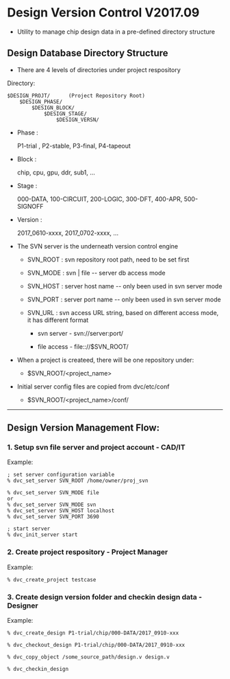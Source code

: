 # Design Version Control V2017.09

- Utility to manage chip design data in a pre-defined directory structure

## Design Database Directory Structure
- There are 4 levels of directories under project respository

Directory:

	$DESIGN_PROJT/		(Project Repository Root)
		$DESIGN_PHASE/
			$DESIGN_BLOCK/
				$DESIGN_STAGE/
					$DESIGN_VERSN/


* Phase :

	P1-trial , P2-stable, P3-final, P4-tapeout

* Block :

	chip, cpu, gpu, ddr, sub1, ...

* Stage :

	000-DATA, 100-CIRCUIT, 200-LOGIC, 300-DFT, 400-APR, 500-SIGNOFF

* Version :

	2017_0610-xxxx, 2017_0702-xxxx, ...


- The SVN server is the underneath version control engine

  * SVN_ROOT : svn repository root path, need to be set first
  
  * SVN_MODE : svn | file -- server db access mode
  * SVN_HOST : server host name -- only been used in svn server mode
  * SVN_PORT : server port name -- only been used in svn server mode
  
  * SVN_URL  : svn access URL string, based on different access mode, it has different format

     * svn  server - svn://server:port/

     * file access - file:://$SVN_ROOT/

     
- When a project is createed, there will be one repository under:

  * $SVN_ROOT/<project_name>

- Initial server config files are copied from dvc/etc/conf

  * $SVN_ROOT/<project_name>/conf/
      

***
## Design Version Management Flow:

### 1. Setup svn file server and project account - CAD/IT

Example:

	; set server configuration variable
	% dvc_set_server SVN_ROOT /home/owner/proj_svn
	
	% dvc_set_server SVN_MODE file
	or
	% dvc_set_server SVN_MODE svn
	% dvc_set_server SVN_HOST localhost
	% dvc_set_server SVN_PORT 3690

	; start server
	% dvc_init_server start	

### 2. Create project respository - Project Manager

Example:

	% dvc_create_project testcase


### 3. Create design version folder and checkin design data - Designer

Example:

	% dvc_create_design P1-trial/chip/000-DATA/2017_0910-xxx

	% dvc_checkout_design P1-trial/chip/000-DATA/2017_0910-xxx

	% dvc_copy_object /some_source_path/design.v design.v

	% dvc_checkin_design 


